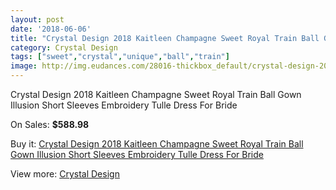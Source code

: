 ```yaml
---
layout: post
date: '2018-06-06'
title: "Crystal Design 2018 Kaitleen Champagne Sweet Royal Train Ball Gown Illusion Short Sleeves Embroidery Tulle Dress For Bride"
category: Crystal Design 
tags: ["sweet","crystal","unique","ball","train"]
image: http://img.eudances.com/28016-thickbox_default/crystal-design-2018-kaitleen-champagne-sweet-royal-train-ball-gown-illusion-short-sleeves-embroidery-tulle-dress-for-bride.jpg
---
```

Crystal Design 2018 Kaitleen Champagne Sweet Royal Train Ball Gown Illusion Short Sleeves Embroidery Tulle Dress For Bride

On Sales: **$588.98**
<a href="https://www.eudances.com/en/crystal-design/9259-crystal-design-2018-kaitleen-champagne-sweet-royal-train-ball-gown-illusion-short-sleeves-embroidery-tulle-dress-for-bride.html"><amp-img layout="responsive" width="600" height="600" src="//img.eudances.com/28016-thickbox_default/crystal-design-2018-kaitleen-champagne-sweet-royal-train-ball-gown-illusion-short-sleeves-embroidery-tulle-dress-for-bride.jpg" alt="Crystal Design 2018 Kaitleen Champagne Sweet Royal Train Ball Gown Illusion Short Sleeves Embroidery Tulle Dress For Bride 0" /></a>
<a href="https://www.eudances.com/en/crystal-design/9259-crystal-design-2018-kaitleen-champagne-sweet-royal-train-ball-gown-illusion-short-sleeves-embroidery-tulle-dress-for-bride.html"><amp-img layout="responsive" width="600" height="600" src="//img.eudances.com/28020-thickbox_default/crystal-design-2018-kaitleen-champagne-sweet-royal-train-ball-gown-illusion-short-sleeves-embroidery-tulle-dress-for-bride.jpg" alt="Crystal Design 2018 Kaitleen Champagne Sweet Royal Train Ball Gown Illusion Short Sleeves Embroidery Tulle Dress For Bride 1" /></a>
<a href="https://www.eudances.com/en/crystal-design/9259-crystal-design-2018-kaitleen-champagne-sweet-royal-train-ball-gown-illusion-short-sleeves-embroidery-tulle-dress-for-bride.html"><amp-img layout="responsive" width="600" height="600" src="//img.eudances.com/28019-thickbox_default/crystal-design-2018-kaitleen-champagne-sweet-royal-train-ball-gown-illusion-short-sleeves-embroidery-tulle-dress-for-bride.jpg" alt="Crystal Design 2018 Kaitleen Champagne Sweet Royal Train Ball Gown Illusion Short Sleeves Embroidery Tulle Dress For Bride 2" /></a>
<a href="https://www.eudances.com/en/crystal-design/9259-crystal-design-2018-kaitleen-champagne-sweet-royal-train-ball-gown-illusion-short-sleeves-embroidery-tulle-dress-for-bride.html"><amp-img layout="responsive" width="600" height="600" src="//img.eudances.com/28018-thickbox_default/crystal-design-2018-kaitleen-champagne-sweet-royal-train-ball-gown-illusion-short-sleeves-embroidery-tulle-dress-for-bride.jpg" alt="Crystal Design 2018 Kaitleen Champagne Sweet Royal Train Ball Gown Illusion Short Sleeves Embroidery Tulle Dress For Bride 3" /></a>
<a href="https://www.eudances.com/en/crystal-design/9259-crystal-design-2018-kaitleen-champagne-sweet-royal-train-ball-gown-illusion-short-sleeves-embroidery-tulle-dress-for-bride.html"><amp-img layout="responsive" width="600" height="600" src="//img.eudances.com/28017-thickbox_default/crystal-design-2018-kaitleen-champagne-sweet-royal-train-ball-gown-illusion-short-sleeves-embroidery-tulle-dress-for-bride.jpg" alt="Crystal Design 2018 Kaitleen Champagne Sweet Royal Train Ball Gown Illusion Short Sleeves Embroidery Tulle Dress For Bride 4" /></a>

Buy it: [Crystal Design 2018 Kaitleen Champagne Sweet Royal Train Ball Gown Illusion Short Sleeves Embroidery Tulle Dress For Bride](https://www.eudances.com/en/crystal-design/9259-crystal-design-2018-kaitleen-champagne-sweet-royal-train-ball-gown-illusion-short-sleeves-embroidery-tulle-dress-for-bride.html "Crystal Design 2018 Kaitleen Champagne Sweet Royal Train Ball Gown Illusion Short Sleeves Embroidery Tulle Dress For Bride")

View more: [Crystal Design ](https://www.eudances.com/en/134-crystal-design "Crystal Design ")